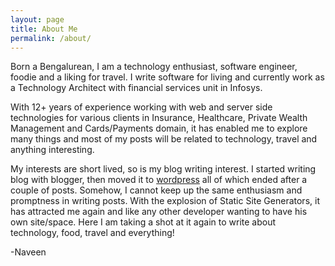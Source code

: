 ```yaml
---
layout: page
title: About Me
permalink: /about/
---
```


Born a Bengalurean, I am a technology enthusiast, software engineer, foodie and a liking for travel. I write software for living and currently work as a Technology Architect with financial services unit in Infosys.    

With 12+ years of experience working with web and server side technologies for various clients in Insurance, Healthcare, Private Wealth Management and Cards/Payments domain, it has enabled me to explore many things and most of my posts will be related to technology, travel and anything interesting.

My interests are short lived, so is my blog writing interest. I started writing blog with blogger, then moved it to [wordpress](https://codecafe.wordpress.com/) all of which ended after a couple of posts. Somehow, I cannot keep up the same enthusiasm and promptness in writing posts. With the explosion of Static Site Generators, it has attracted me again and like any other developer wanting to have his own site/space. Here I am taking a shot at it again to write about technology, food, travel and everything!

-Naveen
